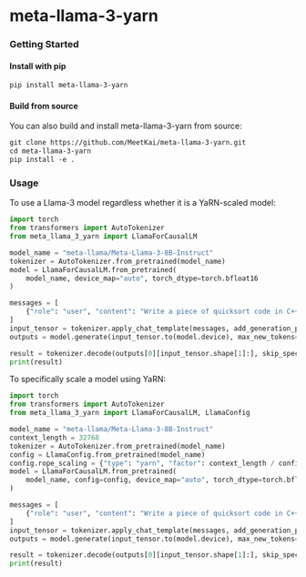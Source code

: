 # meta-llama-3-yarn


### Getting Started

#### Install with pip

```txt
pip install meta-llama-3-yarn
```

#### Build from source

You can also build and install meta-llama-3-yarn from source:

```txt
git clone https://github.com/MeetKai/meta-llama-3-yarn.git
cd meta-llama-3-yarn
pip install -e .
```


### Usage

To use a Llama-3 model regardless whether it is a YaRN-scaled model:

```python
import torch
from transformers import AutoTokenizer
from meta_llama_3_yarn import LlamaForCausalLM

model_name = "meta-llama/Meta-Llama-3-8B-Instruct"
tokenizer = AutoTokenizer.from_pretrained(model_name)
model = LlamaForCausalLM.from_pretrained(
    model_name, device_map="auto", torch_dtype=torch.bfloat16
)

messages = [
    {"role": "user", "content": "Write a piece of quicksort code in C++"}
]
input_tensor = tokenizer.apply_chat_template(messages, add_generation_prompt=True, return_tensors="pt")
outputs = model.generate(input_tensor.to(model.device), max_new_tokens=100)

result = tokenizer.decode(outputs[0][input_tensor.shape[1]:], skip_special_tokens=True)
print(result)
```

To specifically scale a model using YaRN:

```python
import torch
from transformers import AutoTokenizer
from meta_llama_3_yarn import LlamaForCausalLM, LlamaConfig

model_name = "meta-llama/Meta-Llama-3-8B-Instruct"
context_length = 32768
tokenizer = AutoTokenizer.from_pretrained(model_name)
config = LlamaConfig.from_pretrained(model_name)
config.rope_scaling = {"type": "yarn", "factor": context_length / config.max_position_embeddings}
model = LlamaForCausalLM.from_pretrained(
    model_name, config=config, device_map="auto", torch_dtype=torch.bfloat16
)

messages = [
    {"role": "user", "content": "Write a piece of quicksort code in C++"}
]
input_tensor = tokenizer.apply_chat_template(messages, add_generation_prompt=True, return_tensors="pt")
outputs = model.generate(input_tensor.to(model.device), max_new_tokens=100)

result = tokenizer.decode(outputs[0][input_tensor.shape[1]:], skip_special_tokens=True)
print(result)
```